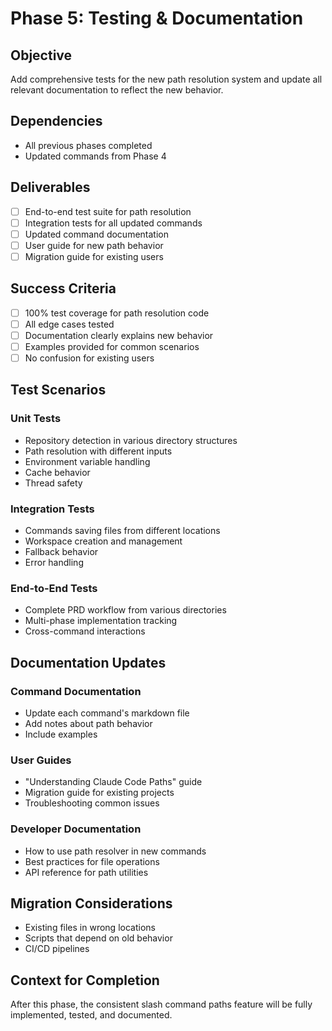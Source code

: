 # Phase 5: Testing & Documentation

## Objective
Add comprehensive tests for the new path resolution system and update all relevant documentation to reflect the new behavior.

## Dependencies
- All previous phases completed
- Updated commands from Phase 4

## Deliverables
- [ ] End-to-end test suite for path resolution
- [ ] Integration tests for all updated commands
- [ ] Updated command documentation
- [ ] User guide for new path behavior
- [ ] Migration guide for existing users

## Success Criteria
- [ ] 100% test coverage for path resolution code
- [ ] All edge cases tested
- [ ] Documentation clearly explains new behavior
- [ ] Examples provided for common scenarios
- [ ] No confusion for existing users

## Test Scenarios

### Unit Tests
- Repository detection in various directory structures
- Path resolution with different inputs
- Environment variable handling
- Cache behavior
- Thread safety

### Integration Tests
- Commands saving files from different locations
- Workspace creation and management
- Fallback behavior
- Error handling

### End-to-End Tests
- Complete PRD workflow from various directories
- Multi-phase implementation tracking
- Cross-command interactions

## Documentation Updates

### Command Documentation
- Update each command's markdown file
- Add notes about path behavior
- Include examples

### User Guides
- "Understanding Claude Code Paths" guide
- Migration guide for existing projects
- Troubleshooting common issues

### Developer Documentation
- How to use path resolver in new commands
- Best practices for file operations
- API reference for path utilities

## Migration Considerations
- Existing files in wrong locations
- Scripts that depend on old behavior
- CI/CD pipelines

## Context for Completion
After this phase, the consistent slash command paths feature will be fully implemented, tested, and documented.